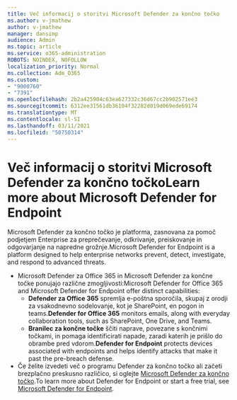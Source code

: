 ```yaml
---
title: Več informacij o storitvi Microsoft Defender za končno točko
ms.author: v-jmathew
author: v-jmathew
manager: dansimp
audience: Admin
ms.topic: article
ms.service: o365-administration
ROBOTS: NOINDEX, NOFOLLOW
localization_priority: Normal
ms.collection: Adm_O365
ms.custom:
- "9000760"
- "7391"
ms.openlocfilehash: 2b2a425904c63ea627332c36d67cc2b902571ee3
ms.sourcegitcommit: 6312ee31561db36104f32282d019d069ede69174
ms.translationtype: MT
ms.contentlocale: sl-SI
ms.lasthandoff: 03/11/2021
ms.locfileid: "50750314"
---
```

# <a name="learn-more-about-microsoft-defender-for-endpoint"></a><span data-ttu-id="ae785-102">Več informacij o storitvi Microsoft Defender za končno točko</span><span class="sxs-lookup"><span data-stu-id="ae785-102">Learn more about Microsoft Defender for Endpoint</span></span>

<span data-ttu-id="ae785-103">Microsoft Defender za končno točko je platforma, zasnovana za pomoč podjetjem Enterprise za preprečevanje, odkrivanje, preiskovanje in odgovarjanje na napredne grožnje.</span><span class="sxs-lookup"><span data-stu-id="ae785-103">Microsoft Defender for Endpoint is a platform designed to help enterprise networks prevent, detect, investigate, and respond to advanced threats.</span></span>

- <span data-ttu-id="ae785-104">Microsoft Defender za Office 365 in Microsoft Defender za končne točke ponujajo različne zmogljivosti:</span><span class="sxs-lookup"><span data-stu-id="ae785-104">Microsoft Defender for Office 365 and Microsoft Defender for Endpoint offer distinct capabilities:</span></span>
  - <span data-ttu-id="ae785-105">**Defender za Office 365** spremlja e-poštna sporočila, skupaj z orodji za vsakodnevno sodelovanje, kot je SharePoint, en pogon in teams.</span><span class="sxs-lookup"><span data-stu-id="ae785-105">**Defender for Office 365** monitors emails, along with everyday collaboration tools, such as SharePoint, One Drive, and Teams.</span></span>
  - <span data-ttu-id="ae785-106">**Branilec za končne točke** ščiti naprave, povezane s končnimi točkami, in pomaga identificirati napade, zaradi katerih je prišlo do obrambe pred vdorom.</span><span class="sxs-lookup"><span data-stu-id="ae785-106">**Defender for Endpoint** protects devices associated with endpoints and helps identify attacks that make it past the pre-breach defense.</span></span>
- <span data-ttu-id="ae785-107">Če želite izvedeti več o programu Defender za končno točko ali začeti brezplačno preskusno različico, si oglejte [Microsoft Defender za končno točko](https://go.microsoft.com/fwlink/?linkid=2094113).</span><span class="sxs-lookup"><span data-stu-id="ae785-107">To learn more about Defender for Endpoint or start a free trial, see [Microsoft Defender for Endpoint](https://go.microsoft.com/fwlink/?linkid=2094113).</span></span>
